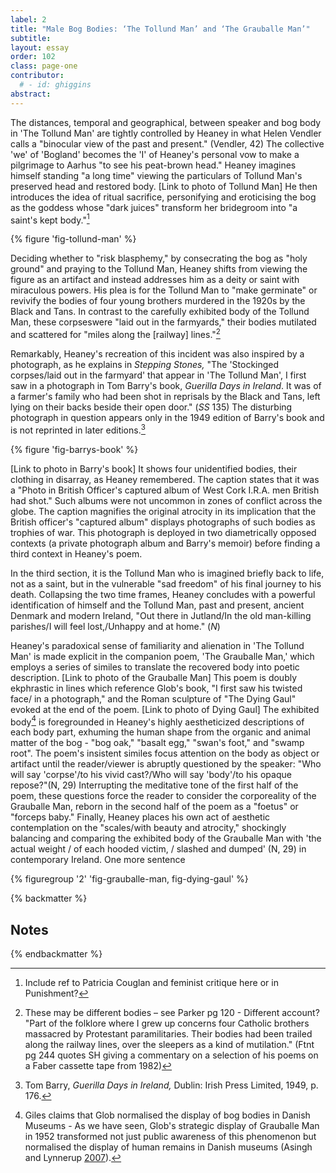 ```yaml
---
label: 2
title: "Male Bog Bodies: ‘The Tollund Man’ and ‘The Grauballe Man’"
subtitle: 
layout: essay
order: 102
class: page-one
contributor:
  # - id: ghiggins
abstract: 
---
```


The distances, temporal and geographical, between speaker and bog body in 'The Tollund Man' are tightly controlled by Heaney in what Helen Vendler calls a "binocular view of the past and present." (Vendler, 42) The collective 'we' of 'Bogland' becomes the 'I' of Heaney's personal vow to make a pilgrimage to Aarhus "to see his peat-brown head." Heaney imagines himself standing "a long time" viewing the particulars of Tollund Man's preserved head and restored body. [Link to photo of Tollund Man] He then introduces the idea of ritual sacrifice, personifying and eroticising the bog as the goddess whose "dark juices" transform her bridegroom into "a saint's kept body."[^15]

{% figure 'fig-tollund-man' %}

Deciding whether to "risk blasphemy," by consecrating the bog as "holy ground" and praying to the Tollund Man, Heaney shifts from viewing the figure as an artifact and instead addresses him as a deity or saint with miraculous powers. His plea is for the Tollund Man to "make germinate" or revivify the bodies of four young brothers murdered in the 1920s by the Black and Tans. In contrast to the carefully exhibited body of the Tollund Man, these corpseswere "laid out in the farmyards," their bodies mutilated and scattered for "miles along the [railway] lines."[^16]

Remarkably, Heaney's recreation of this incident was also inspired by a photograph, as he explains in _Stepping Stones,_ "The 'Stockinged corpses/laid out in the farmyard' that appear in 'The Tollund Man', I first saw in a photograph in Tom Barry's book, _Guerilla Days in Ireland_. It was of a farmer's family who had been shot in reprisals by the Black and Tans, left lying on their backs beside their open door." (_SS_ 135) The disturbing photograph in question appears only in the 1949 edition of Barry's book and is not reprinted in later editions.[^17]

{% figure 'fig-barrys-book' %}

[Link to photo in Barry's book] It shows four unidentified bodies, their clothing in disarray, as Heaney remembered. The caption states that it was a "Photo in British Officer's captured album of West Cork I.R.A. men British had shot." Such albums were not uncommon in zones of conflict across the globe. The caption magnifies the original atrocity in its implication that the British officer's "captured album" displays photographs of such bodies as trophies of war. This photograph is deployed in two diametrically opposed contexts (a private photograph album and Barry's memoir) before finding a third context in Heaney's poem.


In the third section, it is the Tollund Man who is imagined briefly back to life, not as a saint, but in the vulnerable "sad freedom" of his final journey to his death. Collapsing the two time frames, Heaney concludes with a powerful identification of himself and the Tollund Man, past and present, ancient Denmark and modern Ireland, "Out there in Jutland/In the old man-killing parishes/I will feel lost,/Unhappy and at home." (_N_)

Heaney's paradoxical sense of familiarity and alienation in 'The Tollund Man' is made explicit in the companion poem, 'The Grauballe Man,' which employs a series of similes to translate the recovered body into poetic description. [Link to photo of the Grauballe Man] This poem is doubly ekphrastic in lines which reference Glob's book, "I first saw his twisted face/ in a photograph," and the Roman sculpture of "The Dying Gaul" evoked at the end of the poem. [Link to photo of Dying Gaul] The exhibited body[^18] is foregrounded in Heaney's highly aestheticized descriptions of each body part, exhuming the human shape from the organic and animal matter of the bog - "bog oak," "basalt egg," "swan's foot," and "swamp root". The poem's insistent similes focus attention on the body as object or artifact until the reader/viewer is abruptly questioned by the speaker: "​​Who will say 'corpse'/to his vivid cast?/Who will say 'body'/to his opaque repose?"(N, 29) Interrupting the meditative tone of the first half of the poem, these questions force the reader to consider the corporeality of the Grauballe Man, reborn in the second half of the poem as a "foetus" or "forceps baby." Finally, Heaney places his own act of aesthetic contemplation on the "scales/with beauty and atrocity," shockingly balancing and comparing the exhibited body of the Grauballe Man with 'the actual weight / of each hooded victim, / slashed and dumped' (N, 29) in contemporary Ireland. One more sentence

{% figuregroup '2' 'fig-grauballe-man, fig-dying-gaul' %}

{% backmatter %}

## Notes

[^15]: Include ref to Patricia Couglan and feminist critique here or in Punishment?

[^16]: These may be different bodies – see Parker pg 120 - Different account? "Part of the folklore where I grew up concerns four Catholic brothers massacred by Protestant paramilitaries. Their bodies had been trailed along the railway lines, over the sleepers as a kind of mutilation." (Ftnt pg 244 quotes SH giving a commentary on a selection of his poems on a Faber cassette tape from 1982)

[^17]: Tom Barry, _Guerilla Days in Ireland,_ Dublin: Irish Press Limited, 1949, p. 176.

[^18]: Giles claims that Glob normalised the display of bog bodies in Danish Museums - ​​As we have seen, Glob's strategic display of Grauballe Man in 1952 transformed not just public awareness of this phenomenon but normalised the display of human remains in Danish museums (Asingh and Lynnerup [2007](https://www.manchesteropenhive.com/view/9781526150196/9781526150196.00016.xml#ref-033)).


{% endbackmatter %}
